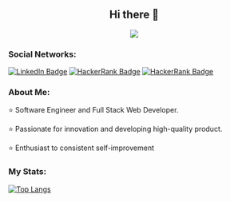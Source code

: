 <h2 align="center">Hi there 👋</h2>
<div align="center"><img src="https://komarev.com/ghpvc/?username=ByteKatana&style=for-the-badge" /></div>

### Social Networks:
<div id="badges">
  <a href="https://www.linkedin.com/in/kaan-a-160454176/"><img src="https://img.shields.io/badge/LinkedIn-blue?style=for-the-badge&logo=linkedin&logoColor=white" alt="LinkedIn Badge"/></a>
  <a href="https://www.hackerrank.com/bytekatana"><img src="https://img.shields.io/badge/HackerRank-black?style=for-the-badge&logo=hackerrank&logoColor=white" alt="HackerRank Badge"/></a>
  <a href="https://stackshare.io/ByteKatana/bytestack"><img src="https://img.shields.io/badge/Stackshare-blue?style=for-the-badge&logo=stackshare&logoColor=white" alt="HackerRank Badge"/></a>
</div>

### About Me:

 ⭐ Software Engineer and Full Stack Web Developer.

⭐ Passionate for innovation and developing high-quality product.

⭐ Enthusiast to consistent self-improvement


### My Stats:


[![Top Langs](https://github-readme-stats.vercel.app/api/top-langs/?username=ByteKatana&langs_count=5)](https://github.com/anuraghazra/github-readme-stats)
